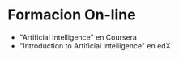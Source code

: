# Formacion On-line

- "Artificial Intelligence" en Coursera
- "Introduction to Artificial Intelligence" en edX